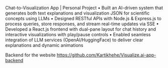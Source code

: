 Chat-to-Visualization App | Personal Project 
• Built an AI-driven system that generates both text explanations and visualization JSON for scientific concepts using LLMs
• Designed RESTful APIs with Node.js & Express.js to process queries, store responses, and stream real-time updates via SSE
• Developed a React.js frontend with dual-pane layout for chat history and interactive visualizations with play/pause controls
• Enabled seamless integration of LLM services (OpenAI/HuggingFace) to deliver clear explanations and dynamic animations

Backend for the website
https://github.com/Kartikhehe/Visualize.ai-app-backend
